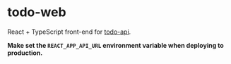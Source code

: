 # todo-web

React + TypeScript front-end for [todo-api](https://github.com/mat-sz/todo-api).

**Make set the `REACT_APP_API_URL` environment variable when deploying to production.**